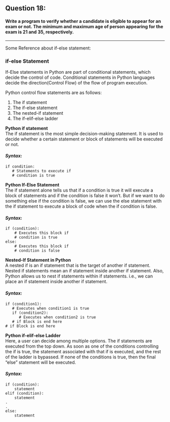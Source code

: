 ## Question 18:
#### **Write a program to verify whether a candidate is eligible to appear for an exam or not. The minimum and maximum age of person appearing for the exam is 21 and 35, respectively.**

***
Some Reference about if-else statement:
### if-else Statement

If-Else statements in Python are part of conditional statements, which decide the control of code. Conditional statements in Python languages decide the direction(Control Flow) of the flow of program execution.

Python control flow statements are as follows:

1) The if statement
2) The if-else statement
3) The nested-if statement
4) The if-elif-else ladder

**Python if statement**<br>
The if statement is the most simple decision-making statement. It is used to decide whether a certain statement or block of statements will be executed or not.<br>
#### _Syntax:_
```
if condition:
   # Statements to execute if
   # condition is true
```

**Python If-Else Statement**<br>
The if statement alone tells us that if a condition is true it will execute a block of statements and if the condition is false it won’t. But if we want to do something else if the condition is false, we can use the else statement with the if statement to execute a block of code when the if condition is false. 
#### _Syntax:_
```
if (condition):
    # Executes this block if
    # condition is true
else:
    # Executes this block if
    # condition is false
```

**Nested-If Statement in Python**<br>
A nested if is an if statement that is the target of another if statement. Nested if statements mean an if statement inside another if statement.
Also, Python allows us to nest if statements within if statements. i.e., we can place an if statement inside another if statement.
#### _Syntax:_
```
if (condition1):
   # Executes when condition1 is true
   if (condition2): 
      # Executes when condition2 is true
   # if Block is end here
# if Block is end here
```

**Python if-elif-else Ladder**<br>
Here, a user can decide among multiple options. The if statements are executed from the top down.
As soon as one of the conditions controlling the if is true, the statement associated with that if is executed, and the rest of the ladder is bypassed. If none of the conditions is true, then the final “else” statement will be executed.
#### _Syntax:_
```
if (condition):
    statement
elif (condition):
    statement
.
.
else:
    statement
```
